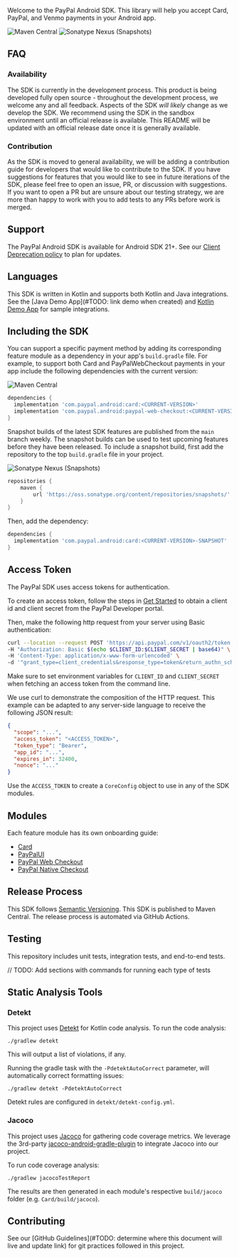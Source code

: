 Welcome to the PayPal Android SDK. This library will help you accept Card, PayPal, and Venmo payments in your Android app.

![Maven Central](https://img.shields.io/maven-central/v/com.paypal.android/card?style=for-the-badge) ![Sonatype Nexus (Snapshots)](https://img.shields.io/nexus/s/com.paypal.android/card?server=https%3A%2F%2Foss.sonatype.org&style=for-the-badge)

## FAQ
### Availability
The SDK is currently in the development process. This product is being developed fully open source - throughout the development process, we welcome any and all feedback. Aspects of the SDK _will likely_ change as we develop the SDK. We recommend using the SDK in the sandbox environment until an official release is available. This README will be updated with an official release date once it is generally available.

### Contribution
As the SDK is moved to general availability, we will be adding a contribution guide for developers that would like to contribute to the SDK. If you have suggestions for features that you would like to see in future iterations of the SDK, please feel free to open an issue, PR, or discussion with suggestions. If you want to open a PR but are unsure about our testing strategy, we are more than happy to work with you to add tests to any PRs before work is merged.

## Support
The PayPal Android SDK is available for Android SDK 21+. See our [Client Deprecation policy](https://developer.paypal.com/braintree/docs/guides/client-sdk/deprecation-policy/android/v4) to plan for updates.

## Languages
This SDK is written in Kotlin and supports both Kotlin and Java integrations. See the [Java Demo App](#TODO: link demo when created) and [Kotlin Demo App](/Demo) for sample integrations. 

## Including the SDK
You can support a specific payment method by adding its corresponding feature module as a dependency in your app's `build.gradle` file.
For example, to support both Card and PayPalWebCheckout payments in your app include the following dependencies with the current version:

![Maven Central](https://img.shields.io/maven-central/v/com.paypal.android/card?style=for-the-badge)
```groovy
dependencies {
  implementation 'com.paypal.android:card:<CURRENT-VERSION>'
  implementation 'com.paypal.android:paypal-web-checkout:<CURRENT-VERSION>'
}
```

Snapshot builds of the latest SDK features are published from the `main` branch weekly. The snapshot builds can be used to test upcoming features before they have been released. To include a snapshot build, first add the repository to the top `build.gradle` file in your project.

![Sonatype Nexus (Snapshots)](https://img.shields.io/nexus/s/com.paypal.android/card?server=https%3A%2F%2Foss.sonatype.org&style=for-the-badge)
```groovy
repositories {
    maven {
        url 'https://oss.sonatype.org/content/repositories/snapshots/'
    }
}
```

Then, add the dependency:

```groovy
dependencies {
  implementation 'com.paypal.android:card:<CURRENT-VERSION>-SNAPSHOT'
}
```

## Access Token

The PayPal SDK uses access tokens for authentication.

To create an access token, follow the steps in [Get Started](https://developer.paypal.com/api/rest/#link-getstarted) to obtain a client id and client secret from the PayPal Developer portal.

Then, make the following http request from your server using Basic authentication:

```bash
curl --location --request POST 'https://api.paypal.com/v1/oauth2/token' \
-H "Authorization: Basic $(echo $CLIENT_ID:$CLIENT_SECRET | base64)" \
-H 'Content-Type: application/x-www-form-urlencoded' \
-d '"grant_type=client_credentials&response_type=token&return_authn_schemes=true"'
```

Make sure to set environment variables for `CLIENT_ID` and `CLIENT_SECRET` when fetching an access token from the command line.

We use curl to demonstrate the composition of the HTTP request. This example can be adapted to any server-side language to receive the following JSON result:

```json
{
  "scope": "...",
  "access_token": "<ACCESS_TOKEN>",
  "token_type": "Bearer",
  "app_id": "...",
  "expires_in": 32400,
  "nonce": "..."
}
```

Use the `ACCESS_TOKEN` to create a `CoreConfig` object to use in any of the SDK modules.

## Modules

Each feature module has its own onboarding guide:

- [Card](docs/Card)
- [PayPalUI](docs/PayPalUI)
- [PayPal Web Checkout](docs/PayPalWebCheckout)
- [PayPal Native Checkout](docs/PayPalNativeCheckout)

## Release Process
This SDK follows [Semantic Versioning](https://semver.org/). This SDK is published to Maven Central. The release process is automated via GitHub Actions.

## Testing

This repository includes unit tests, integration tests, and end-to-end tests.

// TODO: Add sections with commands for running each type of tests 

## Static Analysis Tools

### Detekt
This project uses [Detekt](https://github.com/detekt/detekt) for Kotlin code analysis. To run the code analysis:
```
./gradlew detekt
```
This will output a list of violations, if any.

Running the gradle task with the `-PdetektAutoCorrect` parameter, will automatically correct formatting issues:
```
./gradlew detekt -PdetektAutoCorrect
```

Detekt rules are configured in `detekt/detekt-config.yml`.

### Jacoco

This project uses [Jacoco](https://www.jacoco.org/jacoco/) for gathering code coverage metrics. We leverage the 3rd-party [jacoco-android-gradle-plugin](https://github.com/arturdm/jacoco-android-gradle-plugin) to integrate Jacoco into our project.

To run code coverage analysis:

```
./gradlew jacocoTestReport
```

The results are then generated in each module's respective `build/jacoco` folder (e.g. `Card/build/jacoco`).

## Contributing

See our [GitHub Guidelines](#TODO: determine where this document will live and update link) for git practices followed in this project.
